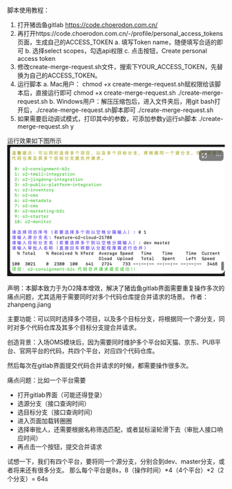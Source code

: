 脚本使用教程：

1. 打开猪齿鱼gitlab https://code.choerodon.com.cn/
2. 再打开https://code.choerodon.com.cn/-/profile/personal_access_tokens页面，生成自己的ACCESS_TOKEN
   a. 填写Token name，随便填写合适的即可 
   b. 选择select scopes，勾选api权限
   c. 点击按钮，Create personal access token
3. 修改create-merge-request.sh文件，搜索下YOUR_ACCESS_TOKEN，先替换为自己的ACCESS_TOKEN。
4. 运行脚本 a. Mac用户： chmod +x create-merge-request.sh赋权限给该脚本后，直接运行即可 chmod +x create-merge-request.sh
   ./create-merge-request.sh b. Windows用户：解压压缩包后，进入文件夹后，用git bash打开后，./create-merge-request.sh脚本即可
   ./create-merge-request.sh
5. 如果需要启动调试模式，打印其中的参数，可添加参数y运行sh脚本 ./create-merge-request.sh y

运行效果如下图所示
![img_1.png](img_1.png)

声明：本脚本致力于为O2降本增效，解决了猪齿鱼gitlab界面需要重复操作多次的痛点问题，尤其适用于需要同时对多个代码仓库提合并请求的场景。 作者：zhanpeng.jiang
<p>主要功能：可以同时选择多个项目，以及多个目标分支，将根据同一个源分支，同时对多个代码仓库及其多个目标分支提合并请求。</p>
<p>创造背景：入场OMS模块后，因为需要同时维护多个平台如天猫、京东、PUB平台、官网平台的代码，共四个平台，对应四个代码仓库。</p>
<p>然后每次在gitlab界面提交代码合并请求的时候，都需要操作很多次。</p>

痛点问题：比如一个平台需要

- 打开gitlab界面（可能还得登录）
- 选源分支（接口查询时间）
- 选目标分支（接口查询时间）
- 进入页面加载转圈圈
- 选择审批人，还需要根据名称筛选匹配，或者鼠标滚轮滑下去（审批人接口响应时间）
- 再点击一个按钮，提交合并请求

试想一下，我们有四个平台，要将同一个源分支，分别合到dev、master分支，或者将来还有很多分支。 那么每个平台是8s，8（操作时间）*4（4个平台）*2（2个分支）= 64s